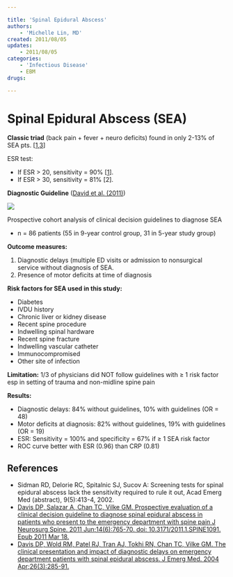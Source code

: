 ```yaml
---

title: 'Spinal Epidural Abscess'
authors:
    - 'Michelle Lin, MD'
created: 2011/08/05
updates:
    - 2011/08/05
categories:
    - 'Infectious Disease'
    - EBM
drugs: 

---
```



# Spinal Epidural Abscess (SEA)

**Classic triad** (back pain + fever + neuro deficits) found in only 2-13% of SEA pts. \[[1](https://www.ncbi.nlm.nih.gov/pubmed/?term=15028325),[3](https://www.ncbi.nlm.nih.gov/pubmed/?term=21417700)\]

ESR test:

-   If ESR &gt; 20, sensitivity = 90% \[[1](https://www.ncbi.nlm.nih.gov/pubmed/?term=15028325)\].
-   If ESR &gt; 30, sensitivity = 81% \[2\].

**Diagnostic Guideline** ([David et al. (2011)](https://www.ncbi.nlm.nih.gov/pubmed/?term=21417700))

![](https://d2p53dh3qxfm0x.cloudfront.net/uploads/img/1jx/7/i/5aa9f9a6-cca0-5dd9-a5d2-0cfe0b3cd271/640.png)

Prospective cohort analysis of clinical decision guidelines to diagnose SEA 

-   n = 86 patients (55 in 9-year control group, 31 in 5-year study group)

**Outcome measures:**

1.  Diagnostic delays (multiple ED visits or admission to nonsurgical service without diagnosis of SEA.
2.  Presence of motor deficits at time of diagnosis

**Risk factors for SEA used in this study:**

-   Diabetes
-   IVDU history
-   Chronic liver or kidney disease
-   Recent spine procedure
-   Indwelling spinal hardware
-   Recent spine fracture
-   Indwelling vascular catheter
-   Immunocompromised
-   Other site of infection

**Limitation:** 1/3 of physicians did NOT follow guidelines with ≥ 1 risk factor esp in setting of trauma and non-midline spine pain

**Results:** 

-   Diagnostic delays: 84% without guidelines, 10% with guidelines (OR = 48)
-   Motor deficits at diagnosis: 82% without guidelines, 19% with guidelines (OR = 19)
-   ESR: Sensitivity = 100% and specificity = 67% if ≥ 1 SEA risk factor
-   ROC curve better with ESR (0.96) than CRP (0.81)

## References

-   Sidman RD, Delorie RC, Spitalnic SJ, Sucov A: Screening tests for spinal epidural abscess lack the sensitivity required to rule it out, Acad Emerg Med (abstract), 9(5):413-4, 2002.
-   [Davis DP, Salazar A, Chan TC, Vilke GM. Prospective evaluation of a clinical decision guideline to diagnose spinal epidural abscess in patients who present to the emergency department with spine pain J Neurosurg Spine. 2011 Jun;14(6):765-70. doi: 10.3171/2011.1.SPINE1091. Epub 2011 Mar 18.](https://www.ncbi.nlm.nih.gov/pubmed/?term=21417700)
-   [Davis DP, Wold RM, Patel RJ, Tran AJ, Tokhi RN, Chan TC, Vilke GM. The clinical presentation and impact of diagnostic delays on emergency department patients with spinal epidural abscess. J Emerg Med. 2004 Apr;26(3):285-91.](https://www.ncbi.nlm.nih.gov/pubmed/?term=15028325)
